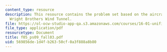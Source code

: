 ```yaml
---
content_type: resource
description: This resource contains the problem set based on the aircraft and the
  Wright Brothers Wind Tunnel.
file: https://ol-ocw-studio-app-qa.s3.amazonaws.com/courses/16-01-unified-engineering-i-ii-iii-iv-fall-2005-spring-2006/569856de1d4fb26350cf0a3f888a8b80_f05_ps09_fall03.pdf
file_type: application/pdf
resourcetype: Document
title: f05_ps09_fall03.pdf
uid: 569856de-1d4f-b263-50cf-0a3f888a8b80
---
```

